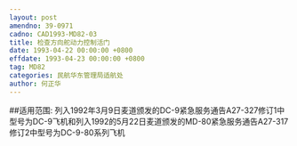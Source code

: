 ```yaml
---
layout: post
amendno: 39-0971
cadno: CAD1993-MD82-03
title: 检查方向舵动力控制活门
date: 1993-04-22 00:00:00 +0800
effdate: 1993-04-23 00:00:00 +0800
tag: MD82
categories: 民航华东管理局适航处
author: 何正华
---
```


##适用范围:
列入1992年3月9日麦道颁发的DC-9紧急服务通告A27-327修订1中型号为DC-9飞机和列入1992的5月22日麦道颁发的MD-80紧急服务通告A27-317修订2中型号为DC-9-80系列飞机

